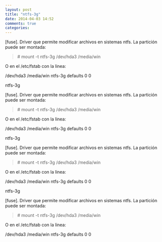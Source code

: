 ```yaml
---
layout: post
title: "ntfs-3g"
date: 2014-04-03 14:52
comments: true
categories: 
---
```

[fuse]. Driver que permite modificar archivos en sistemas ntfs. La partición puede ser montada:

>\# mount -t ntfs-3g /dev/hda3 /media/win

O en el /etc/fstab con la linea:

/dev/hda3  /media/win ntfs-3g defaults 0 0

ntfs-3g

[fuse]. Driver que permite modificar archivos en sistemas ntfs. La partición puede ser montada:

>\# mount -t ntfs-3g /dev/hda3 /media/win

O en el /etc/fstab con la linea:

/dev/hda3  /media/win ntfs-3g defaults 0 0

ntfs-3g

[fuse]. Driver que permite modificar archivos en sistemas ntfs. La partición puede ser montada:

>\# mount -t ntfs-3g /dev/hda3 /media/win

O en el /etc/fstab con la linea:

/dev/hda3  /media/win ntfs-3g defaults 0 0

ntfs-3g

[fuse]. Driver que permite modificar archivos en sistemas ntfs. La partición puede ser montada:

>\# mount -t ntfs-3g /dev/hda3 /media/win

O en el /etc/fstab con la linea:

/dev/hda3  /media/win ntfs-3g defaults 0 0

